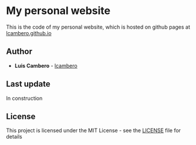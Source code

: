 # My personal website

This is the code of my personal website, which is hosted on github pages at [lcambero.github.io](https://lcambero.github.io/)

## Author

* **Luis Cambero** - [lcambero](https://github.com/lcambero)

## Last update

In construction

## License

This project is licensed under the MIT License - see the [LICENSE](LICENSE) file for details
